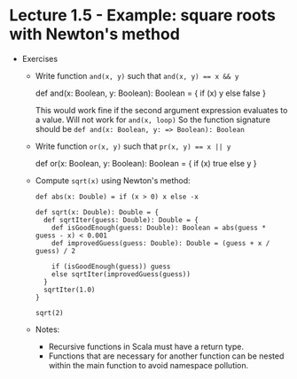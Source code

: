 # Lecture 1.5 - Example: square roots with Newton's method

- Exercises
    + Write function `and(x, y)` such that `and(x, y) == x && y`

        def and(x: Boolean, y: Boolean): Boolean = {
            if (x) y else false
        }

        This would work fine if the second argument expression evaluates to a value. Will not work for `and(x, loop)`
        So the function signature should be `def and(x: Boolean, y: => Boolean): Boolean`

    + Write function `or(x, y)` such that `pr(x, y) == x || y`

        def or(x: Boolean, y: Boolean): Boolean = {
            if (x) true else y
        }

    + Compute `sqrt(x)` using Newton's method:

		  def abs(x: Double) = if (x > 0) x else -x

		  def sqrt(x: Double): Double = {
			def sqrtIter(guess: Double): Double = {
			  def isGoodEnough(guess: Double): Boolean = abs(guess * guess - x) < 0.001
			  def improvedGuess(guess: Double): Double = (guess + x / guess) / 2

			  if (isGoodEnough(guess)) guess
			  else sqrtIter(improvedGuess(guess))
			}
			sqrtIter(1.0)
		  }
		  
		  sqrt(2)

    + Notes:
        * Recursive functions in Scala must have a return type.
        * Functions that are necessary for another function can be nested within the main function to avoid namespace pollution.